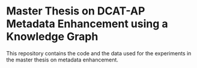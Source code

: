 # Master Thesis on DCAT-AP Metadata Enhancement using a Knowledge Graph
This repository contains the code and the data used for the experiments in the master thesis on metadata enhancement. 


